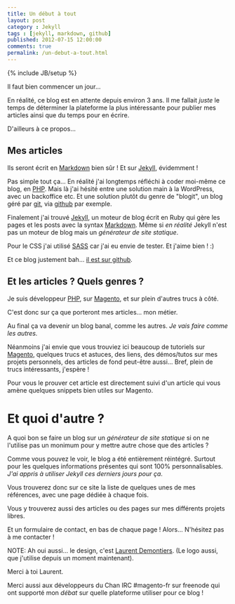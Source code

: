 ```yaml
---
title: Un début à tout
layout: post
category : Jekyll 
tags : [jekyll, markdown, github]
published: 2012-07-15 12:00:00
comments: true
permalink: /un-debut-a-tout.html
---
```

{% include JB/setup %}

Il faut bien commencer un jour...

En réalité, ce blog est en attente depuis environ 3 ans.
Il me fallait _juste_ le temps de déterminer la plateforme la plus intéressante pour publier mes articles ainsi que du temps pour en écrire.

D'ailleurs à ce propos...

<!-- END -->

## Mes articles

Ils seront écrit en [Markdown][md] bien sûr ! Et sur [Jekyll][jekyll], évidemment !

Pas simple tout ça...
En réalité j'ai longtemps réfléchi à coder moi-même ce blog, en [PHP][php]. Mais là j'ai hésité entre une solution main à la WordPress, avec un backoffice etc. Et une solution plutôt du genre de "blogit", un blog géré par [git][git], via [github][github] par exemple.

Finalement j'ai trouvé [Jekyll][jekyll], un moteur de blog écrit en Ruby qui gère les pages et les posts avec la syntax [Markdown][md].
Même si _en réalité_ Jekyll n'est pas un moteur de blog mais un _générateur de site statique_.

Pour le CSS j'ai utilisé [SASS][sass] car j'ai eu envie de tester. Et j'aime bien ! :)

Et ce blog justement bah... [il est sur github][blog].

## Et les articles ? Quels genres ?

Je suis développeur [PHP][php], sur [Magento][mage], et sur plein d'autres trucs à côté.

C'est donc sur ça que porteront mes articles... mon métier.

Au final ça va devenir un blog banal, comme les autres. _Je vais faire comme les autres._

Néanmoins j'ai envie que vous trouviez ici beaucoup de tutoriels sur [Magento][mage], quelques trucs et astuces, des liens, des démos/tutos sur mes projets personnels, des articles de fond peut-être aussi... Bref, plein de trucs intéressants, j'espère !

Pour vous le prouver cet article est directement suivi d'un article qui vous amène quelques snippets bien utiles sur Magento.

# Et quoi d'autre ?

A quoi bon se faire un blog sur un _générateur de site statique_ si on ne l'utilise pas un monimum pour y mettre autre chose que des articles ?

Comme vous pouvez le voir, le blog a été entièrement réintégré. Surtout pour les quelques informations présentes qui sont 100% personnalisables.
_J'ai appris à utiliser Jekyll ces derniers jours pour ça_.

Vous trouverez donc sur ce site la liste de quelques unes de mes références, avec une page dédiée à chaque fois.

Vous y trouverez aussi des articles ou des pages sur mes différents projets libres.

Et un formulaire de contact, en bas de chaque page ! Alors...
N'hésitez pas à me contacter !

NOTE: Ah oui aussi... le design, c'est [Laurent Demontiers][laurent].
(Le logo aussi, que j'utilise depuis un moment maintenant).

Merci à toi Laurent.

Merci aussi aux développeurs du Chan IRC #magento-fr sur freenode qui ont supporté mon _débat_ sur quelle plateforme utiliser pour ce blog !


[md]: http://daringfireball.net/projects/markdown "Markdown is a text-to-HTML conversion tool for web writers"
[jekyll]: http://jekyllrb.com/ "Jekyll,  transform your text into a monster"
[php]: http://php.net "Hypertext Preprocessor"
[git]: http://git-scm.com/ "git, everything is local"
[github]: http://github.com "GitHug, Social Coding"
[sass]: http://sass-lang.com/ "SASS (style with attributes)"
[blog]: http://github.com/jacquesbh/jacquesbh.github.com "Mon blog sur GitHub"
[mage]: http://magentocommerce.com "Magento: E-commerce"
[laurent]: http://demontiers.com "Laurent Demontiers - Ergonomie et design d'interfaces"

